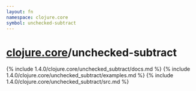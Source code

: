 ```yaml
---
layout: fn
namespace: clojure.core
symbol: unchecked-subtract
---
```


# [clojure.core](../)/unchecked-subtract

{% include 1.4.0/clojure.core/unchecked_subtract/docs.md %}
{% include 1.4.0/clojure.core/unchecked_subtract/examples.md %}
{% include 1.4.0/clojure.core/unchecked_subtract/src.md %}

